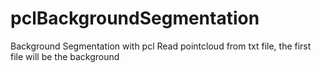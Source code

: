 # pclBackgroundSegmentation
Background Segmentation with pcl
Read pointcloud from txt file, the first file will be the background
